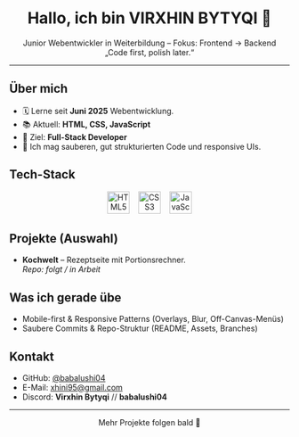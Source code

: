 <!-- Profile README für VIRXHIN BYTYQI -->

<h1 align="center">Hallo, ich bin VIRXHIN BYTYQI 👋</h1>
<p align="center">
  Junior Webentwickler in Weiterbildung – Fokus: Frontend → Backend<br/>
  „Code first, polish later.“
</p>

---

## Über mich
- 🗓️ Lerne seit **Juni 2025** Webentwicklung.
- 📚 Aktuell: **HTML, CSS, JavaScript**
- 🎯 Ziel: **Full-Stack Developer**
- 🧩 Ich mag sauberen, gut strukturierten Code und responsive UIs.

## Tech-Stack
<p align="center">
  <img src="https://cdn.jsdelivr.net/gh/devicons/devicon/icons/html5/html5-original.svg" height="40" alt="HTML5" />
  &nbsp;&nbsp;
  <img src="https://cdn.jsdelivr.net/gh/devicons/devicon/icons/css3/css3-original.svg" height="40" alt="CSS3" />
  &nbsp;&nbsp;
  <img src="https://cdn.jsdelivr.net/gh/devicons/devicon/icons/javascript/javascript-original.svg" height="40" alt="JavaScript" />
</p>

## Projekte (Auswahl)
- **Kochwelt** – Rezeptseite mit Portionsrechner.  
  _Repo: folgt / in Arbeit_

## Was ich gerade übe
- Mobile-first & Responsive Patterns (Overlays, Blur, Off-Canvas-Menüs)
- Saubere Commits & Repo-Struktur (README, Assets, Branches)

## Kontakt
- GitHub: [@babalushi04](https://github.com/babalushi04)  
- E-Mail: [xhini95@gmail.com](mailto:xhini95@gmail.com)  
- Discord: **Virxhin Bytyqi** // **babalushi04**

---

<p align="center">Mehr Projekte folgen bald 🚀</p>
